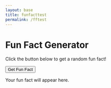 ```yaml
---
layout: base
title: funfacttest
permalink: /fftest
---
```


<div>
  <h1>Fun Fact Generator</h1>
  <p>Click the button below to get a random fun fact!</p>
  <button id="fetch-fact">Get Fun Fact</button>
  <p id="fact">Your fun fact will appear here.</p>
</div>

<script>
  async function fetchRandomFact() {
    try {
      const response = await fetch('http://localhost:8887/api/funfacts/random');
      if (response.ok) {
        const data = await response.json();
        document.getElementById('fact').innerText = data.fact;
      } else {
        document.getElementById('fact').innerText =
          'Could not fetch a fun fact. Please try again later.';
        console.error('Failed to fetch fact');
      }
    } catch (error) {
      document.getElementById('fact').innerText =
        'Could not fetch a fun fact. Please try again later.';
      console.error('Error fetching fact:', error);
    }
  }

  document
    .getElementById('fetch-fact')
    .addEventListener('click', fetchRandomFact);
</script>
